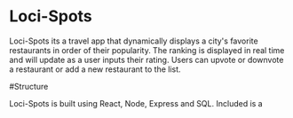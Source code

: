 # Loci-Spots

Loci-Spots its a travel app that dynamically displays a city's favorite restaurants in order of their popularity. The ranking is displayed in real time and will update as a user inputs their rating. Users can upvote or downvote a restaurant or add a new restaurant to the list.

#Structure

Loci-Spots is built using React, Node, Express and SQL. Included is a 
